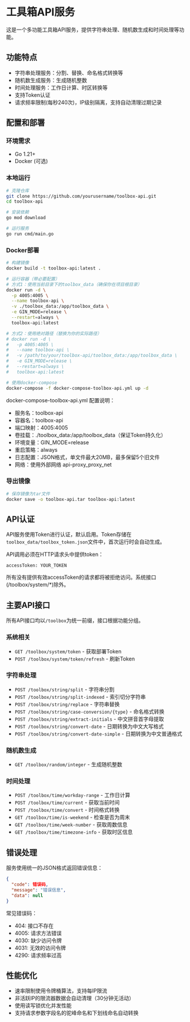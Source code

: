 # 工具箱API服务

这是一个多功能工具箱API服务，提供字符串处理、随机数生成和时间处理等功能。

## 功能特点

- 字符串处理服务：分割、替换、命名格式转换等
- 随机数生成服务：生成随机整数
- 时间处理服务：工作日计算、时区转换等
- 支持Token认证
- 请求频率限制(每秒240次)，IP级别隔离，支持自动清理过期记录

## 配置和部署

### 环境需求

- Go 1.21+
- Docker (可选)

### 本地运行

```bash
# 克隆仓库
git clone https://github.com/yourusername/toolbox-api.git
cd toolbox-api

# 安装依赖
go mod download

# 运行服务
go run cmd/main.go
```

### Docker部署

```bash
# 构建镜像
docker build -t toolbox-api:latest .

# 运行容器（带必要配置）
# 方式1：使用当前目录下的toolbox_data（确保你在项目根目录）
docker run -d \
  -p 4005:4005 \
  --name toolbox-api \
  -v ./toolbox_data:/app/toolbox_data \
  -e GIN_MODE=release \
  --restart=always \
  toolbox-api:latest

# 方式2：使用绝对路径（替换为你的实际路径）
# docker run -d \
#   -p 4005:4005 \
#   --name toolbox-api \
#   -v /path/to/your/toolbox-api/toolbox_data:/app/toolbox_data \
#   -e GIN_MODE=release \
#   --restart=always \
#   toolbox-api:latest

# 使用docker-compose
docker-compose -f docker-compose-toolbox-api.yml up -d
```

docker-compose-toolbox-api.yml 配置说明：
- 服务名：toolbox-api
- 容器名：toolbox-api
- 端口映射：4005:4005
- 卷挂载：./toolbox_data:/app/toolbox_data（保证Token持久化）
- 环境变量：GIN_MODE=release
- 重启策略：always
- 日志配置：JSON格式，单文件最大20MB，最多保留5个旧文件
- 网络：使用外部网络 api-proxy_proxy_net

### 导出镜像

```bash
# 保存镜像为tar文件
docker save -o toolbox-api.tar toolbox-api:latest
```

## API认证

API服务使用Token进行认证，默认启用。Token存储在`toolbox_data/toolbox_token.json`文件中，首次运行时会自动生成。

API调用必须在HTTP请求头中提供token：

```
accessToken: YOUR_TOKEN
```

所有没有提供有效accessToken的请求都将被拒绝访问。系统接口(/toolbox/system/*)除外。

## 主要API接口

所有API接口均以`/toolbox`为统一前缀，接口根据功能分组。

### 系统相关

- `GET /toolbox/system/token` - 获取部署Token
- `POST /toolbox/system/token/refresh` - 刷新Token

### 字符串处理

- `POST /toolbox/string/split` - 字符串分割
- `POST /toolbox/string/split-indexed` - 索引切分字符串
- `POST /toolbox/string/replace` - 字符串替换
- `POST /toolbox/string/case-conversion/{type}` - 命名格式转换
- `POST /toolbox/string/extract-initials` - 中文拼音首字母提取
- `POST /toolbox/string/convert-date` - 日期转换为中文大写格式
- `POST /toolbox/string/convert-date-simple` - 日期转换为中文普通格式

### 随机数生成

- `GET /toolbox/random/integer` - 生成随机整数

### 时间处理

- `POST /toolbox/time/workday-range` - 工作日计算
- `POST /toolbox/time/current` - 获取当前时间
- `POST /toolbox/time/convert` - 时间格式转换
- `GET /toolbox/time/is-weekend` - 检查是否为周末
- `GET /toolbox/time/week-number` - 获取周数信息
- `GET /toolbox/time/timezone-info` - 获取时区信息

## 错误处理

服务使用统一的JSON格式返回错误信息：

```json
{
  "code": 错误码,
  "message": "错误信息",
  "data": null
}
```

常见错误码：
- 404: 接口不存在
- 4005: 请求方法错误
- 4030: 缺少访问令牌
- 4031: 无效的访问令牌
- 4290: 请求频率过高

## 性能优化

- 速率限制使用令牌桶算法，支持每IP限流
- 非活跃IP的限流器数据会自动清理（30分钟无活动）
- 使用读写锁优化并发性能
- 支持请求参数字段名的驼峰命名和下划线命名自动转换